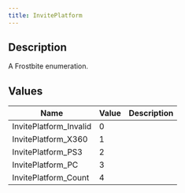 ```yaml
---
title: InvitePlatform
---
```

## Description

A Frostbite enumeration.

## Values

| Name                    | Value | Description |
| ----------------------- | ----- | ----------- |
| InvitePlatform\_Invalid | 0     |             |
| InvitePlatform\_X360    | 1     |             |
| InvitePlatform\_PS3     | 2     |             |
| InvitePlatform\_PC      | 3     |             |
| InvitePlatform\_Count   | 4     |             |

